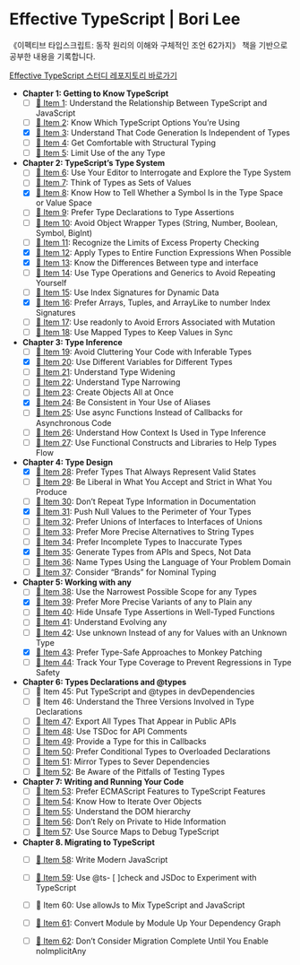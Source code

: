 # Effective TypeScript | Bori Lee
《이펙티브 타입스크립트: 동작 원리의 이해와 구체적인 조언 62가지》 책을 기반으로 공부한 내용을 기록합니다.

[Effective TypeScript 스터디 레포지토리 바로가기](https://github.com/Gamangjum-lihou/effective-typescript-study)

- **Chapter 1: Getting to Know TypeScript**
  - [ ] [:memo: Item 1][Item 1]: Understand the Relationship Between TypeScript and JavaScript
  - [ ] [:memo: Item 2][Item 2]: Know Which TypeScript Options You’re Using
  - [x] [:memo: Item 3][Item 3]: Understand That Code Generation Is Independent of Types
  - [ ] [:memo: Item 4][Item 4]: Get Comfortable with Structural Typing
  - [ ] [:memo: Item 5][Item 5]: Limit Use of the any Type

- **Chapter 2: TypeScript’s Type System**
  - [ ] [:memo: Item 6][Item 6]: Use Your Editor to Interrogate and Explore the Type System
  - [ ] [:memo: Item 7][Item 7]: Think of Types as Sets of Values
  - [x] [:memo: Item 8][Item 8]: Know How to Tell Whether a Symbol Is in the Type Space or Value Space
  - [ ] [:memo: Item 9][Item 9]: Prefer Type Declarations to Type Assertions
  - [ ] [:memo: Item 10][Item 10]: Avoid Object Wrapper Types (String, Number, Boolean, Symbol, BigInt)
  - [ ] [:memo: Item 11][Item 11]: Recognize the Limits of Excess Property Checking
  - [x] [:memo: Item 12][Item 12]: Apply Types to Entire Function Expressions When Possible
  - [x] [:memo: Item 13][Item 13]: Know the Differences Between type and interface
  - [ ] [:memo: Item 14][Item 14]: Use Type Operations and Generics to Avoid Repeating Yourself
  - [ ] [:memo: Item 15][Item 15]: Use Index Signatures for Dynamic Data
  - [x] [:memo: Item 16][Item 16]: Prefer Arrays, Tuples, and ArrayLike to number Index Signatures
  - [ ] [:memo: Item 17][Item 17]: Use readonly to Avoid Errors Associated with Mutation
  - [ ] [:memo: Item 18][Item 18]: Use Mapped Types to Keep Values in Sync

- **Chapter 3: Type Inference**
  - [ ] [:memo: Item 19][Item 19]: Avoid Cluttering Your Code with Inferable Types
  - [x] [:memo: Item 20][Item 20]: Use Different Variables for Different Types
  - [ ] [:memo: Item 21][Item 21]: Understand Type Widening
  - [ ] [:memo: Item 22][Item 22]: Understand Type Narrowing
  - [ ] [:memo: Item 23][Item 23]: Create Objects All at Once
  - [x] [:memo: Item 24][Item 24]: Be Consistent in Your Use of Aliases
  - [ ] [:memo: Item 25][Item 25]: Use async Functions Instead of Callbacks for Asynchronous Code
  - [ ] [:memo: Item 26][Item 26]: Understand How Context Is Used in Type Inference
  - [ ] [:memo: Item 27][Item 27]: Use Functional Constructs and Libraries to Help Types Flow

- **Chapter 4: Type Design**
  - [x] [:memo: Item 28][Item 28]: Prefer Types That Always Represent Valid States
  - [ ] [:memo: Item 29][Item 29]: Be Liberal in What You Accept and Strict in What You Produce
  - [ ] [:memo: Item 30][Item 30]: Don’t Repeat Type Information in Documentation
  - [x] [:memo: Item 31][Item 31]: Push Null Values to the Perimeter of Your Types
  - [ ] [:memo: Item 32][Item 32]: Prefer Unions of Interfaces to Interfaces of Unions
  - [ ] [:memo: Item 33][Item 33]: Prefer More Precise Alternatives to String Types
  - [ ] [:memo: Item 34][Item 34]: Prefer Incomplete Types to Inaccurate Types
  - [x] [:memo: Item 35][Item 35]: Generate Types from APIs and Specs, Not Data
  - [ ] [:memo: Item 36][Item 36]: Name Types Using the Language of Your Problem Domain
  - [ ] [:memo: Item 37][Item 37]: Consider “Brands” for Nominal Typing

- **Chapter 5: Working with any**
  - [ ] [:memo: Item 38][Item 38]: Use the Narrowest Possible Scope for any Types
  - [x] [:memo: Item 39][Item 39]: Prefer More Precise Variants of any to Plain any
  - [ ] [:memo: Item 40][Item 40]: Hide Unsafe Type Assertions in Well-Typed Functions
  - [ ] [:memo: Item 41][Item 41]: Understand Evolving any
  - [ ] [:memo: Item 42][Item 42]: Use unknown Instead of any for Values with an Unknown Type
  - [x] [:memo: Item 43][Item 43]: Prefer Type-Safe Approaches to Monkey Patching
  - [ ] [:memo: Item 44][Item 44]: Track Your Type Coverage to Prevent Regressions in Type Safety

- **Chapter 6: Types Declarations and @types**
  - [ ] :memo: Item 45: Put TypeScript and @types in devDependencies
  - [ ] :memo: Item 46: Understand the Three Versions Involved in Type Declarations
  - [ ] [:memo: Item 47][Item 47]: Export All Types That Appear in Public APIs
  - [ ] [:memo: Item 48][Item 48]: Use TSDoc for API Comments
  - [ ] [:memo: Item 49][Item 49]: Provide a Type for this in Callbacks
  - [ ] [:memo: Item 50][Item 50]: Prefer Conditional Types to Overloaded Declarations
  - [ ] [:memo: Item 51][Item 51]: Mirror Types to Sever Dependencies
  - [ ] [:memo: Item 52][Item 52]: Be Aware of the Pitfalls of Testing Types

- **Chapter 7: Writing and Running Your Code**
  - [ ] [:memo: Item 53][Item 53]: Prefer ECMAScript Features to TypeScript Features
  - [ ] [:memo: Item 54][Item 54]: Know How to Iterate Over Objects
  - [ ] [:memo: Item 55][Item 55]: Understand the DOM hierarchy
  - [ ] [:memo: Item 56][Item 56]: Don’t Rely on Private to Hide Information
  - [ ] [:memo: Item 57][Item 57]: Use Source Maps to Debug TypeScript

- **Chapter 8. Migrating to TypeScript**
  - [ ] [:memo: Item 58][Item 58]: Write Modern JavaScript
  - [ ] [:memo: Item 59][Item 59]: Use @ts- [ ]check and JSDoc to Experiment with TypeScript
  - [ ] :memo: Item 60: Use allowJs to Mix TypeScript and JavaScript
  - [ ] [:memo: Item 61][Item 61]: Convert Module by Module Up Your Dependency Graph
  - [ ] [:memo: Item 62][Item 62]: Don’t Consider Migration Complete Until You Enable noImplicitAny


[Item 1]: /ch01-intro/item-01-ts-vs-js
[Item 2]: /ch01-intro/item-02-which-ts
[Item 3]: /ch01-intro/item-03-independent
[Item 4]: /ch01-intro/item-04-structural
[Item 5]: /ch01-intro/item-05-any

[Item 6]: /ch02-types/item-06-editor
[Item 7]: /ch02-types/item-07-types-as-sets
[Item 8]: /ch02-types/item-08-type-value-space
[Item 9]: /ch02-types/item-09-prefer-declarations-to-assertions
[Item 10]: /ch02-types/item-10-avoid-object-wrapper-types
[Item 11]: /ch02-types/item-11-excess-property-checking
[Item 12]: /ch02-types/item-12-type-entire-functions
[Item 13]: /ch02-types/item-13-type-vs-interface
[Item 14]: /ch02-types/item-14-map-between-types
[Item 15]: /ch02-types/item-15-index-for-dynamic
[Item 16]: /ch02-types/item-16-number-index
[Item 17]: /ch02-types/item-17-readonly
[Item 18]: /ch02-types/item-18-values-in-sync

[Item 19]: /ch03-inference/item-19-avoid-inferable
[Item 20]: /ch03-inference/item-20-one-var-one-type
[Item 21]: /ch03-inference/item-21-widening
[Item 22]: /ch03-inference/item-22-narrowing
[Item 23]: /ch03-inference/item-23-all-at-once
[Item 24]: /ch03-inference/item-24-avoid-aliasing
[Item 25]: /ch03-inference/item-25-use-async-await
[Item 26]: /ch03-inference/item-26-context-inference
[Item 27]: /ch03-inference/item-27-well-typed-libs

[Item 28]: /ch04-design/item-28-valid-states
[Item 29]: /ch04-design/item-29-loose-accept-strict-produce
[Item 30]: /ch04-design/item-30-jsdoc-repeat
[Item 31]: /ch04-design/item-31-null-values-to-perimeter
[Item 32]: /ch04-design/item-32-union-of-interfaces
[Item 33]: /ch04-design/item-33-avoid-strings
[Item 34]: /ch04-design/item-34-incomplete-over-innacurate
[Item 35]: /ch04-design/item-35-consider-codegen
[Item 36]: /ch04-design/item-36-language-of-domain
[Item 37]: /ch04-design/item-37-brands

[Item 38]: /ch05-any/item-38-narrowest-any
[Item 39]: /ch05-any/item-39-specific-any
[Item 40]: /ch05-any/item-40-hide-unsafe-casts
[Item 41]: /ch05-any/item-41-evolving-any
[Item 42]: /ch05-any/item-42-never-unknown
[Item 43]: /ch05-any/item-43-type-safe-monkey
[Item 44]: /ch05-any/item-44-type-percentage

[Item 47]: /ch06-declarations/item-47-export-your-types
[Item 48]: /ch06-declarations/item-48-use-tsdoc
[Item 49]: /ch06-declarations/item-49-this-in-callbacks
[Item 50]: /ch06-declarations/item-50-conditional-overload
[Item 51]: /ch06-declarations/item-51-mirror-types-for-deps
[Item 52]: /ch06-declarations/item-52-test-your-types

[Item 53]: /ch07-write-run/item-53-avoid-non-ecma
[Item 54]: /ch07-write-run/item-54-iterate-objects
[Item 55]: /ch07-write-run/item-55-understand-the-dom
[Item 56]: /ch07-write-run/item-56-private-rely
[Item 57]: /ch07-write-run/item-57-source-maps-debug

[Item 58]: /ch08-migrate/item-58-write-modern-js
[Item 59]: /ch08-migrate/item-59-jsdoc-tscheck
[Item 61]: /ch08-migrate/item-61-convert-up-the-graph
[Item 62]: /ch08-migrate/item-62-start-loose
